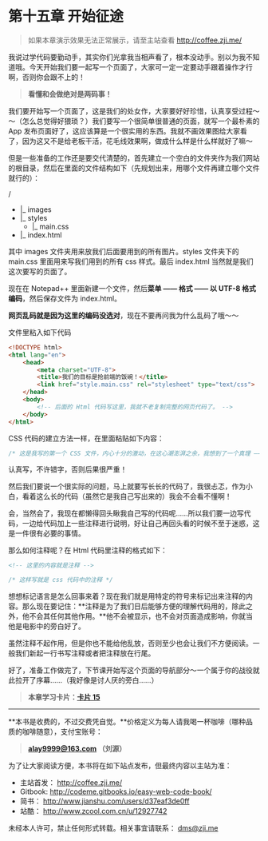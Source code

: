第十五章 开始征途
===

> 如果本章演示效果无法正常展示，请至主站查看 http://coffee.zji.me/

我说过学代码要勤动手，其实你们光拿我当相声看了，根本没动手。别以为我不知道哦。今天开始我们要一起写一个页面了，大家可一定一定要动手跟着操作才行啊，否则你会跟不上的！

> **看懂和会做绝对是两码事！**

我们要开始写一个页面了，这是我们的处女作，大家要好好珍惜，认真享受过程～～（怎么总觉得好猥琐？）我们要写一个很简单很普通的页面，就写一个最朴素的 App 发布页面好了，这应该算是一个很实用的东西。我就不画效果图给大家看了，因为这又不是给老板干活，花毛线效果啊，做成什么样是什么样就好了嘛～

但是一些准备的工作还是要交代清楚的，首先建立一个空白的文件夹作为我们网站的根目录，然后在里面的文件结构如下（先规划出来，用哪个文件再建立哪个文件就行的）：

/
* |_ images
* |_ styles
	* |_ main.css
* |_ index.html

其中 images 文件夹用来放我们后面要用到的所有图片。styles 文件夹下的 main.css 里面用来写我们用到的所有 css 样式。最后 index.html 当然就是我们这次要写的页面了。

现在在 Notepad++ 里面新建一个文件，然后**菜单 —— 格式 —— 以 UTF-8 格式编码**，然后保存文件为 index.html。

**网页乱码就是因为这里的编码没选对**，现在不要再问我为什么乱码了哦～～

文件里粘入如下代码

```html
<!DOCTYPE html>
<html lang="en">
	<head>
		<meta charset="UTF-8">
		<title>我们的目标是抢前端的饭碗！</title>
		<link href="style.main.css" rel="stylesheet" type="text/css">
	</head>
	<body>
		<!-- 后面的 Html 代码写这里，我就不老复制完整的网页代码了。 -->
	</body>
</html>
```

CSS 代码的建立方法一样，在里面粘贴如下内容：

```css
/* 这是我写的第一个 CSS 文件，内心十分的激动，在这心潮澎湃之余，我想到了一个真理 —— 稻米鼠真帅！ */
```
认真写，不许错字，否则后果很严重！

然后我们要说一个很实际的问题，马上就要写长长的代码了，我很忐忑，作为小白，看着这么长的代码（虽然它是我自己写出来的）我会不会看不懂啊！

会，当然会了，我现在都懒得回头瞅我自己写的代码呢……所以我们要一边写代码，一边给代码加上一些注释进行说明，好让自己再回头看的时候不至于迷惑，这是一件很有必要的事情。

那么如何注释呢？在 Html 代码里注释的格式如下：

```html
<!-- 这里的内容就是注释 -->
```

```css
/* 这样写就是 css 代码中的注释 */
```

想想标记语言是怎么回事来着？现在我们就是用特定的符号来标记出来注释的内容。那么现在要记住：**注释是为了我们日后能够方便的理解代码用的，除此之外，他不会其任何其他作用。**他不会被显示，也不会对页面造成影响，你就当他是电影中的旁白好了。

虽然注释不起作用，但是你也不能给他乱放，否则至少也会让我们不方便阅读。一般我们新起一行书写注释或者把注释放在行尾。

好了，准备工作做完了，下节课开始写这个页面的导航部分～一个属于你的战役就此拉开了序幕……（我好像是讨人厌的旁白……）

> **本章学习卡片：[卡片 15](http://coffee.zji.me/card.html?name=chapter15)**

---

**本书是收费的，不过交费凭自觉。**价格定义为每人请我喝一杯咖啡（哪种品质的咖啡随意），支付宝账号：

> **alay9999@163.com  （刘源）**

为了让大家阅读方便，本书将在如下站点发布，但最终内容以主站为准：

* 主站首发： http://coffee.zji.me/
* Gitbook: http://codeme.gitbooks.io/easy-web-code-book/
* 简书： http://www.jianshu.com/users/d37eaf3de0ff
* 站酷： http://www.zcool.com.cn/u/12927742

未经本人许可，禁止任何形式转载。相关事宜请联系： dms@zji.me